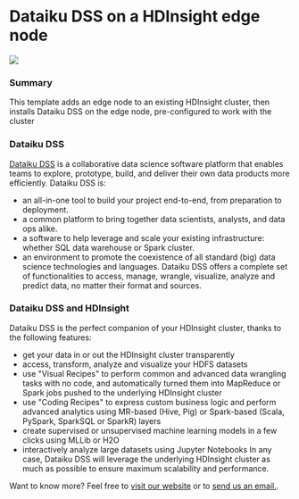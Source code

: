 # Dataiku DSS on a HDInsight edge node

<a href="https://portal.azure.com/#create/Microsoft.Template/uri/TBD.json" target="_blank">
    <img src="http://azuredeploy.net/deploybutton.png"/>
</a>

### Summary
This template adds an edge node to an existing HDInsight cluster, then installs Dataiku DSS on the edge node, pre-configured to work with the cluster

### Dataiku DSS
<a href="http://www.dataiku.com/dss/">Dataiku DSS</a> is a collaborative data science software platform that enables teams to explore, prototype, build, and deliver their own data products more efficiently.
Dataiku DSS is:
* an all-in-one tool to build your project end-to-end, from preparation to deployment.
* a common platform to bring together data scientists, analysts, and data ops alike.
* a software to help leverage and scale your existing infrastructure: whether SQL data warehouse or Spark cluster.
* an environment to promote the coexistence of all standard (big) data science technologies and languages.
Dataiku DSS offers a complete set of functionalities to access, manage, wrangle, visualize, analyze and predict data, no matter their format and sources. 

### Dataiku DSS and HDInsight
Dataiku DSS is the perfect companion of your HDInsight cluster, thanks to the following features:
* get your data in or out the HDInsight cluster transparently
* access, transform, analyze and visualize your HDFS datasets
* use "Visual Recipes" to perform common and advanced data wrangling tasks with no code, and automatically turned them into MapReduce or Spark jobs pushed to the underlying HDInsight cluster
* use "Coding Recipes" to express custom business logic and perform advanced analytics using MR-based (Hive, Pig) or Spark-based (Scala, PySpark, SparkSQL or SparkR) layers
* create supervised or unsupervised machine learning models in a few clicks using MLLib or H2O
* interactively analyze large datasets using Jupyter Notebooks
In any case, Dataiku DSS will leverage the underlying HDInsight cluster as much as possible to ensure maximum scalability and performance. 

Want to know more? Feel free to <a href="http://www.dataiku.com/">visit our website</a> or to <a href="mailto:contact@dataiku.com">send us an email.</a>. 